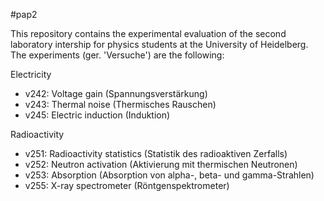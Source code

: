 #pap2

This repository contains the experimental evaluation of the second laboratory intership for physics students at the University of Heidelberg. The experiments (ger. 'Versuche') are the following:

Electricity

- v242: Voltage gain (Spannungsverstärkung)
- v243: Thermal noise (Thermisches Rauschen)
- v245: Electric induction (Induktion)

Radioactivity

- v251: Radioactivity statistics (Statistik des radioaktiven Zerfalls)
- v252: Neutron activation (Aktivierung mit thermischen Neutronen)
- v253: Absorption (Absorption von alpha-, beta- und gamma-Strahlen)
- v255: X-ray spectrometer (Röntgenspektrometer)
